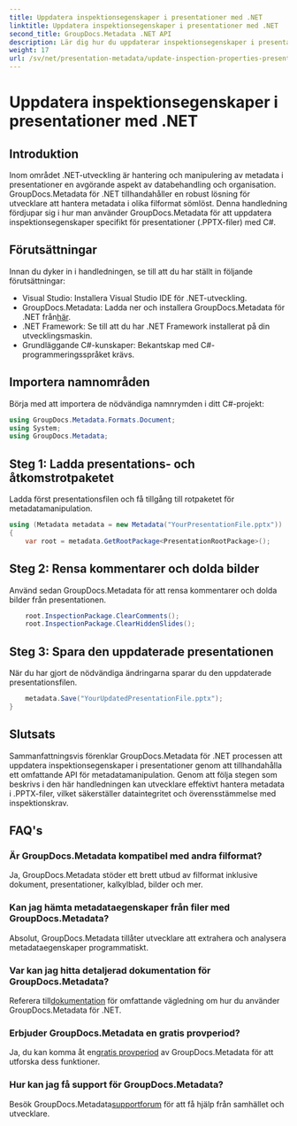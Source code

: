 ```yaml
---
title: Uppdatera inspektionsegenskaper i presentationer med .NET
linktitle: Uppdatera inspektionsegenskaper i presentationer med .NET
second_title: GroupDocs.Metadata .NET API
description: Lär dig hur du uppdaterar inspektionsegenskaper i presentationer med .NET med GroupDocs.Metadata. Enkel, effektiv metadatamanipulation för .PPTX-filer.
weight: 17
url: /sv/net/presentation-metadata/update-inspection-properties-presentations/
---
```


# Uppdatera inspektionsegenskaper i presentationer med .NET

## Introduktion
Inom området .NET-utveckling är hantering och manipulering av metadata i presentationer en avgörande aspekt av databehandling och organisation. GroupDocs.Metadata för .NET tillhandahåller en robust lösning för utvecklare att hantera metadata i olika filformat sömlöst. Denna handledning fördjupar sig i hur man använder GroupDocs.Metadata för att uppdatera inspektionsegenskaper specifikt för presentationer (.PPTX-filer) med C#.
## Förutsättningar
Innan du dyker in i handledningen, se till att du har ställt in följande förutsättningar:
- Visual Studio: Installera Visual Studio IDE för .NET-utveckling.
-  GroupDocs.Metadata: Ladda ner och installera GroupDocs.Metadata för .NET från[här](https://releases.groupdocs.com/metadata/net/).
- .NET Framework: Se till att du har .NET Framework installerat på din utvecklingsmaskin.
- Grundläggande C#-kunskaper: Bekantskap med C#-programmeringsspråket krävs.

## Importera namnområden
Börja med att importera de nödvändiga namnrymden i ditt C#-projekt:
```csharp
using GroupDocs.Metadata.Formats.Document;
using System;
using GroupDocs.Metadata;
```
## Steg 1: Ladda presentations- och åtkomstrotpaketet
Ladda först presentationsfilen och få tillgång till rotpaketet för metadatamanipulation.

```csharp
using (Metadata metadata = new Metadata("YourPresentationFile.pptx"))
{
    var root = metadata.GetRootPackage<PresentationRootPackage>();
```
## Steg 2: Rensa kommentarer och dolda bilder
Använd sedan GroupDocs.Metadata för att rensa kommentarer och dolda bilder från presentationen.

```csharp
    root.InspectionPackage.ClearComments();
    root.InspectionPackage.ClearHiddenSlides();
```
## Steg 3: Spara den uppdaterade presentationen
När du har gjort de nödvändiga ändringarna sparar du den uppdaterade presentationsfilen.

```csharp
    metadata.Save("YourUpdatedPresentationFile.pptx");
}
```

## Slutsats
Sammanfattningsvis förenklar GroupDocs.Metadata för .NET processen att uppdatera inspektionsegenskaper i presentationer genom att tillhandahålla ett omfattande API för metadatamanipulation. Genom att följa stegen som beskrivs i den här handledningen kan utvecklare effektivt hantera metadata i .PPTX-filer, vilket säkerställer dataintegritet och överensstämmelse med inspektionskrav.

## FAQ's
### Är GroupDocs.Metadata kompatibel med andra filformat?
Ja, GroupDocs.Metadata stöder ett brett utbud av filformat inklusive dokument, presentationer, kalkylblad, bilder och mer.
### Kan jag hämta metadataegenskaper från filer med GroupDocs.Metadata?
Absolut, GroupDocs.Metadata tillåter utvecklare att extrahera och analysera metadataegenskaper programmatiskt.
### Var kan jag hitta detaljerad dokumentation för GroupDocs.Metadata?
 Referera till[dokumentation](https://tutorials.groupdocs.com/metadata/net/) för omfattande vägledning om hur du använder GroupDocs.Metadata för .NET.
### Erbjuder GroupDocs.Metadata en gratis provperiod?
 Ja, du kan komma åt en[gratis provperiod](https://releases.groupdocs.com/) av GroupDocs.Metadata för att utforska dess funktioner.
### Hur kan jag få support för GroupDocs.Metadata?
 Besök GroupDocs.Metadata[supportforum](https://forum.groupdocs.com/c/metadata/14) för att få hjälp från samhället och utvecklare.